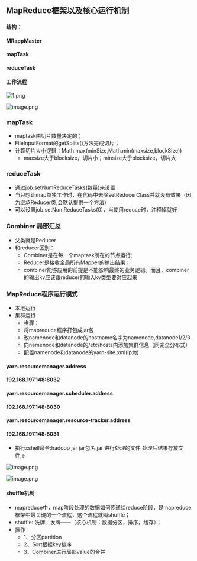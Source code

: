 ## MapReduce框架以及核心运行机制

#### 结构：
#### MRappMaster
#### mapTask
#### reduceTask
#### 工作流程

 ![1.png](https://upload-images.jianshu.io/upload_images/14466577-6336c6df63810e4e.png?imageMogr2/auto-orient/strip%7CimageView2/2/w/1240)

 ![image.png](https://upload-images.jianshu.io/upload_images/14466577-d3d94fe03f058c1c.png?imageMogr2/auto-orient/strip%7CimageView2/2/w/1240)

### mapTask
* maptask由切片数量决定的；
* FileInputFormat的getSplits()方法完成切片；
* 计算切片大小逻辑：Math.max(minSize,Math.min(maxsize,blockSize))
  * maxsize大于blocksize，切片小；minsize大于blocksize，切片大
### reduceTask
* 通过job.setNumReduceTasks(数量)来设置
* 当只想让map单独工作时，在代码中去除setReducerClass并就没有效果（因为继承Reducer类,会默认提供一个方法）
* 可以设置job.setNumReduceTasks(0)，当使用reduce时，注释掉就好
### Combiner 局部汇总
* 父类就是Reducer
* 和reducer区别：
  * Combiner是在每一个maptask所在的节点运行;
  * Reducer是接收全局所有Mapper的输出结果；
  * combiner能够应用的前提是不能影响最终的业务逻辑。而且，combiner的输出kv应该跟reducer的输入kv类型要对应起来 
### MapReduce程序运行模式
* 本地运行
* 集群运行
  * 步骤：
  * 将mapreduce程序打包成jar包 
  * 改namenode和datanode的hostname名字为namenode,datanode1/2/3
  * 向namenode和datanode的/etc/hosts内添加集群信息（同完全分布式）
  * 配置namenode和datanode的yarn-site.xml(ip为)
  
#### <property>

#### <name>yarn.resourcemanager.address</name>
#### <value>192.168.197.148:8032</value>

#### </property>

#### <property>

#### <name>yarn.resourcemanager.scheduler.address</name>

#### <value>192.168.197.148:8030</value>

#### </property>

#### <property>

#### <name>yarn.resourcemanager.resource-tracker.address</name>

#### <value>192.168.197.148:8031</value>

#### </property>

  * 执行xshell命令:hadoop jar jar包名.jar 进行处理的文件 处理后结果存放文件,e

  ![image.png](https://upload-images.jianshu.io/upload_images/14466577-73e356c9fba4c505.png?imageMogr2/auto-orient/strip%7CimageView2/2/w/1240)

  ![image.png](https://upload-images.jianshu.io/upload_images/14466577-97e99cf81cead073.png?imageMogr2/auto-orient/strip%7CimageView2/2/w/1240)
#### shuffle机制
* mapreduce中，map阶段处理的数据如何传递给reduce阶段，是mapreduce框架中最关键的一个流程，这个流程就叫shuffle；
* shuffle: 洗牌、发牌——（核心机制：数据分区，排序，缓存）；
* 操作：
  * 1、分区partition
  * 2、Sort根据key排序
  * 3、Combiner进行局部value的合并
